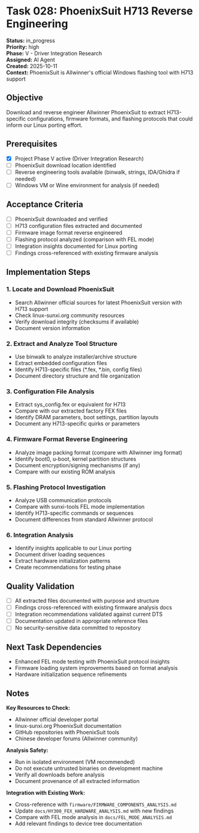 # Task 028: PhoenixSuit H713 Reverse Engineering

**Status:** in_progress  
**Priority:** high  
**Phase:** V - Driver Integration Research  
**Assigned:** AI Agent  
**Created:** 2025-10-11  
**Context:** PhoenixSuit is Allwinner's official Windows flashing tool with H713 support

## Objective

Download and reverse engineer Allwinner PhoenixSuit to extract H713-specific configurations, firmware formats, and flashing protocols that could inform our Linux porting effort.

## Prerequisites

- [x] Project Phase V active (Driver Integration Research)
- [ ] PhoenixSuit download location identified
- [ ] Reverse engineering tools available (binwalk, strings, IDA/Ghidra if needed)
- [ ] Windows VM or Wine environment for analysis (if needed)

## Acceptance Criteria

- [ ] PhoenixSuit downloaded and verified
- [ ] H713 configuration files extracted and documented
- [ ] Firmware image format reverse engineered
- [ ] Flashing protocol analyzed (comparison with FEL mode)
- [ ] Integration insights documented for Linux porting
- [ ] Findings cross-referenced with existing firmware analysis

## Implementation Steps

### 1. Locate and Download PhoenixSuit
- Search Allwinner official sources for latest PhoenixSuit version with H713 support
- Check linux-sunxi.org community resources
- Verify download integrity (checksums if available)
- Document version information

### 2. Extract and Analyze Tool Structure
- Use binwalk to analyze installer/archive structure
- Extract embedded configuration files
- Identify H713-specific files (*.fex, *.bin, config files)
- Document directory structure and file organization

### 3. Configuration File Analysis
- Extract sys_config.fex or equivalent for H713
- Compare with our extracted factory FEX files
- Identify DRAM parameters, boot settings, partition layouts
- Document any H713-specific quirks or parameters

### 4. Firmware Format Reverse Engineering
- Analyze image packing format (compare with Allwinner img format)
- Identify boot0, u-boot, kernel partition structures
- Document encryption/signing mechanisms (if any)
- Compare with our existing ROM analysis

### 5. Flashing Protocol Investigation
- Analyze USB communication protocols
- Compare with sunxi-tools FEL mode implementation
- Identify H713-specific commands or sequences
- Document differences from standard Allwinner protocol

### 6. Integration Analysis
- Identify insights applicable to our Linux porting
- Document driver loading sequences
- Extract hardware initialization patterns
- Create recommendations for testing phase

## Quality Validation

- [ ] All extracted files documented with purpose and structure
- [ ] Findings cross-referenced with existing firmware analysis docs
- [ ] Integration recommendations validated against current DTS
- [ ] Documentation updated in appropriate reference files
- [ ] No security-sensitive data committed to repository

## Next Task Dependencies

- Enhanced FEL mode testing with PhoenixSuit protocol insights
- Firmware loading system improvements based on format analysis
- Hardware initialization sequence refinements

## Notes

**Key Resources to Check:**
- Allwinner official developer portal
- linux-sunxi.org PhoenixSuit documentation
- GitHub repositories with PhoenixSuit tools
- Chinese developer forums (Allwinner community)

**Analysis Safety:**
- Run in isolated environment (VM recommended)
- Do not execute untrusted binaries on development machine
- Verify all downloads before analysis
- Document provenance of all extracted information

**Integration with Existing Work:**
- Cross-reference with `firmware/FIRMWARE_COMPONENTS_ANALYSIS.md`
- Update `docs/HY300_FEX_HARDWARE_ANALYSIS.md` with new findings
- Compare with FEL mode analysis in `docs/FEL_MODE_ANALYSIS.md`
- Add relevant findings to device tree documentation
